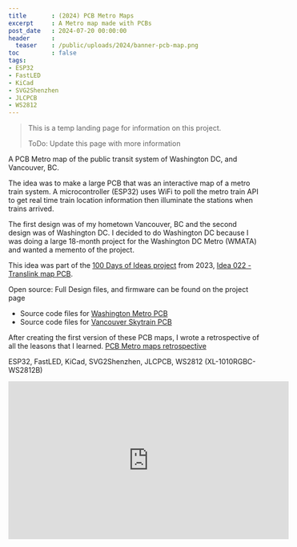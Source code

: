 ```yaml
---
title       : (2024) PCB Metro Maps
excerpt     : A Metro map made with PCBs
post_date   : 2024-07-20 00:00:00
header      :
  teaser    : /public/uploads/2024/banner-pcb-map.png
toc         : false
tags:
- ESP32
- FastLED
- KiCad
- SVG2Shenzhen
- JLCPCB
- WS2812
---
```


> This is a temp landing page for information on this project.
>
> ToDo: Update this page with more information

A PCB Metro map of the public transit system of Washington DC, and Vancouver, BC.

The idea was to make a large PCB that was an interactive map of a metro train system. A microcontroller (ESP32) uses WiFi to poll the metro train API to get real time train location information then illuminate the stations when trains arrived.

The first design was of my hometown Vancouver, BC and the second design was of Washington DC. I decided to do Washington DC because I was doing a large 18-month project for the Washington DC Metro (WMATA) and wanted a memento of the project.

This idea was part of the [100 Days of Ideas project](/projects/2023-100-ideas/) from 2023, [Idea 022 - Translink map PCB](/idea022-translink-map-pcb/).

Open source: Full Design files, and firmware can be found on the project page

- Source code files for [Washington Metro PCB](https://github.com/funvill/washington-metro-pcb)
- Source code files for [Vancouver Skytrain PCB](https://github.com/funvill/vancouver-skytrain-pcb)

After creating the first version of these PCB maps, I wrote a retrospective of all the leasons that I learned. [PCB Metro maps retrospective](/pcb-metro-maps-retrospective/)

ESP32, FastLED, KiCad, SVG2Shenzhen, JLCPCB, WS2812 (XL-1010RGBC-WS2812B)

<iframe width="560" height="315" src="https://www.youtube.com/embed/HhUGJCySifQ?si=XCkaXUF_K3Fzo5UJ" title="Washinton Metro PCB maps" frameborder="0" allow="accelerometer; autoplay; clipboard-write; encrypted-media; gyroscope; picture-in-picture; web-share" referrerpolicy="strict-origin-when-cross-origin" allowfullscreen></iframe>
